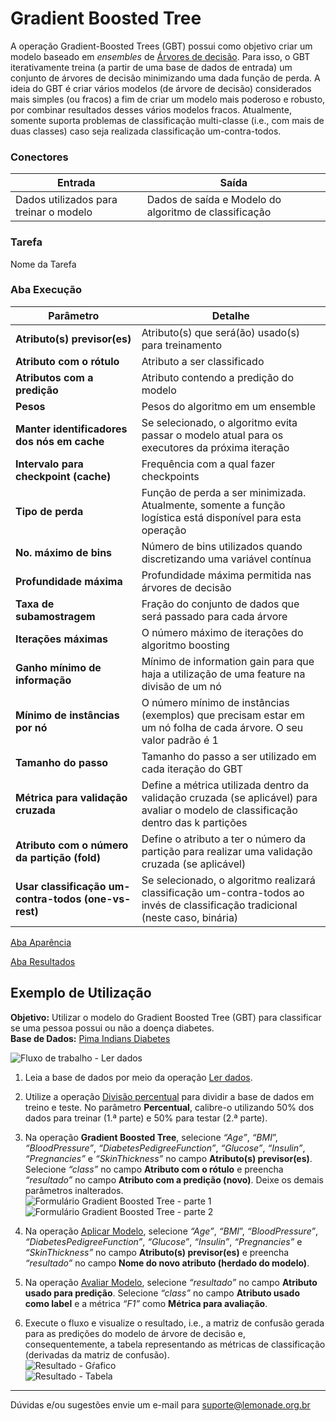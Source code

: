 # Gradient Boosted Tree

A operação Gradient-Boosted Trees (GBT) possui como objetivo criar um modelo baseado em *ensembles* de [Árvores de decisão][1]. Para isso, o GBT iterativamente treina (a partir de uma base de dados de entrada) um conjunto de árvores de decisão minimizando uma dada função de perda. A ideia do GBT é criar vários modelos (de árvore de decisão) considerados mais simples (ou fracos) a fim de criar um modelo mais poderoso e robusto, por combinar resultados desses vários modelos fracos. Atualmente, somente suporta problemas de classificação multi-classe (i.e., com mais de duas classes) caso seja realizada classificação um-contra-todos.

### Conectores
| Entrada | Saída |
| --- | --- |
| Dados utilizados para treinar o modelo | Dados de saída e Modelo do algoritmo de classificação |

### Tarefa
Nome da Tarefa

### Aba Execução
| Parâmetro | Detalhe |
| --- | --- |
| **Atributo(s) previsor(es)** | Atributo(s) que será(ão) usado(s) para treinamento |
| **Atributo com o rótulo** | Atributo a ser classificado |
| **Atributos com a predição** | Atributo contendo a predição do modelo |
| **Pesos** | Pesos do algoritmo em um ensemble |
| **Manter identificadores dos nós em cache** | Se selecionado, o algoritmo evita passar o modelo atual para os executores da próxima iteração |
| **Intervalo para checkpoint (cache)** | Frequência com a qual fazer checkpoints |
| **Tipo de perda** | Função de perda a ser minimizada. Atualmente, somente a função logística está disponível para esta operação |
| **No. máximo de bins** | Número de bins utilizados quando discretizando uma variável contínua |
| **Profundidade máxima** | Profundidade máxima permitida nas árvores de decisão |
| **Taxa de subamostragem** | Fração do conjunto de dados que será passado para cada árvore |
| **Iterações máximas** | O número máximo de iterações do algoritmo boosting |
| **Ganho mínimo de informação** | Mínimo de information gain para que haja a utilização de uma feature na divisão de um nó |
| **Mínimo de instâncias por nó** | O número mínimo de instâncias (exemplos) que precisam estar em um nó folha de cada árvore. O seu valor padrão é 1 |
| **Tamanho do passo** | Tamanho do passo a ser utilizado em cada iteração do GBT |
| **Métrica para validação cruzada** | Define a métrica utilizada dentro da validação cruzada (se aplicável) para avaliar o modelo de classificação dentro das k partições |
| **Atributo com o número da partição (fold)** | Define o atributo a ter o número da partição para realizar uma validação cruzada (se aplicável) |
| **Usar classificação um-contra-todos (one-vs-rest)** | Se selecionado, o algoritmo realizará classificação um-contra-todos ao invés de classificação tradicional (neste caso, binária) |

[Aba Aparência][2]

[Aba Resultados][3] 

## Exemplo de Utilização
**Objetivo:** Utilizar o modelo do Gradient Boosted Tree (GBT) para classificar se uma pessoa possui ou não a doença diabetes.\
**Base de Dados:** [Pima Indians Diabetes][4]

![Fluxo de trabalho - Ler dados](/img/spark/aprendizado_de_maquina/classificacao_gradient_boosted_tree/image5.png)

1. Leia a base de dados por meio da operação [Ler dados][5].

2. Utilize a operação [Divisão percentual][6] para dividir a base de dados em treino e teste. No parâmetro **Percentual**, calibre-o utilizando 50% dos dados para treinar (1.ª parte) e 50% para testar (2.ª parte).

3. Na operação **Gradient Boosted Tree**, selecione *“Age”*, *“BMI*”, *“BloodPressure”*, *“DiabetesPedigreeFunction”*, *“Glucose”*, *“Insulin”*, *“Pregnancies”* e *“SkinThickness”* no campo **Atributo(s) previsor(es)**. Selecione *“class”* no campo **Atributo com o rótulo** e preencha *“resultado”* no campo **Atributo com a predição (novo)**. Deixe os demais parâmetros inalterados.\
![Formulário Gradient Boosted Tree - parte 1](/img/spark/aprendizado_de_maquina/classificacao_gradient_boosted_tree/image4.png)
![Formulário Gradient Boosted Tree - parte 2](/img/spark/aprendizado_de_maquina/classificacao_gradient_boosted_tree/image2.png)

4. Na operação [Aplicar Modelo][7], selecione *“Age”*, *“BMI*”, *“BloodPressure”*, *“DiabetesPedigreeFunction”*, *“Glucose”*, *“Insulin”*, *“Pregnancies”* e *“SkinThickness”* no campo **Atributo(s) previsor(es)** e preencha *“resultado”* no campo **Nome do novo atributo (herdado do modelo)**. 

5. Na operação [Avaliar Modelo][8], selecione *“resultado”* no campo **Atributo usado para predição**. Selecione *“class”* no campo **Atributo usado como label** e a métrica *“F1”* como **Métrica para avaliação**. 

6. Execute o fluxo e visualize o resultado, i.e., a matriz de confusão gerada para as predições do modelo de árvore de decisão e, consequentemente, a tabela representando as métricas de classificação (derivadas da matriz de confusão).\
![Resultado - Gŕafico](/img/spark/aprendizado_de_maquina/classificacao_gradient_boosted_tree/image3.png)\
![Resultado - Tabela](/img/spark/aprendizado_de_maquina/classificacao_gradient_boosted_tree/image1.png)


---
Dúvidas e/ou sugestões envie um e-mail para suporte@lemonade.org.br

[1]: /pt-br/spark/aprendizado-de-maquina/classificacao-arvore-de-decisao.html
[2]: /pt-br/spark/documentacao-geral/aba-aparencia.html
[3]: /pt-br/spark/documentacao-geral/aba-resultados.html
[4]: /pt-br/spark/base-de-dados/#pima-indians-diabetes
[5]: /pt-br/spark/entrada-e-saida/ler-dados.html
[6]: /pt-br/spark/pre-processamento-de-dados/amostragem-divisao-percentual.html
[7]: /pt-br/spark/modelo-e-avaliacao/aplicar-modelo.html
[8]: /pt-br/spark/modelo-e-avaliacao/avaliar-modelo.html
